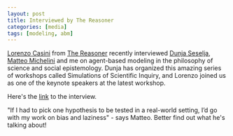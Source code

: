 ```yaml
---
layout: post
title: Interviewed by The Reasoner
categories: [media]
tags: [modeling, abm]
---
```


[Lorenzo Casini](https://lorenzocasini.weebly.com) from [The Reasoner]([link](https://riviste.unimi.it/index.php/thereasoner/article/view/28587/24047)) recently interviewed [Dunja Seselja](https://www.tue.nl/en/research/researchers/dunja-seselja), [Matteo Michelini](https://research.tue.nl/en/persons/matteo-michelini) and me on agent-based modeling in the philosophy of science and social epistemology. Dunja has organized this amazing series of workshops called Simulations of Scientific Inquiry, and Lorenzo joined us as one of the keynote speakers at the latest workshop. 

Here's the [link](https://riviste.unimi.it/index.php/thereasoner/article/view/28587/24047) to the interview. 

"If I had to pick one hypothesis to be tested in a real-world setting, I’d go with my work on bias and laziness" - says Matteo. Better find out what he's talking about!

<!--more-->
